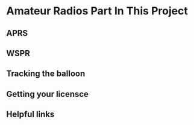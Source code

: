# Amateur Radios Part In This Project

## APRS

## WSPR

## Tracking the balloon

## Getting your licensce

## Helpful links